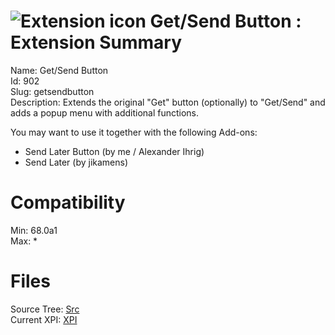 # ![Extension icon](https://addons.thunderbird.net/user-media/addon_icons/0/902-64.png?modified=9ad377be) Get/Send Button : Extension Summary

Name: Get/Send Button  
Id: 902  
Slug: getsendbutton  
Description: Extends the original "Get" button (optionally) to "Get/Send" and adds a popup menu with additional functions.

You may want to use it together with the following Add-ons:
* Send Later Button (by me / Alexander Ihrig)
* Send Later (by jikamens)
  

# Compatibility
Min: 68.0a1  
Max: *  

# Files

Source Tree: [Src](C:/Dev/Thunderbird/ThunderKdB/xall/x68/902-getsendbutton/src)  
Current XPI: [XPI](C:/Dev/Thunderbird/ThunderKdB/xall/x68/902-getsendbutton/xpi)  



